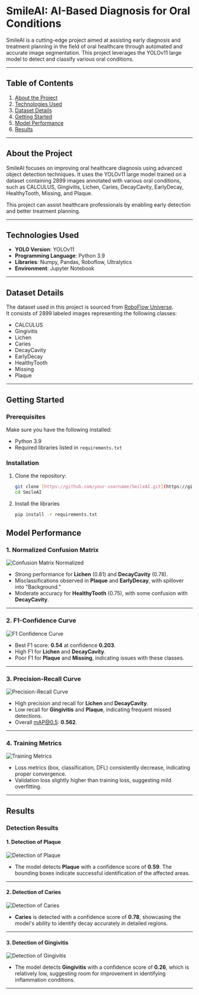 # SmileAI: AI-Based Diagnosis for Oral Conditions

SmileAI is a cutting-edge project aimed at assisting early diagnosis and treatment planning in the field of oral healthcare through automated and accurate image segmentation. This project leverages the YOLOv11 large model to detect and classify various oral conditions.

---

## Table of Contents
1. [About the Project](#about-the-project)
2. [Technologies Used](#technologies-used)
3. [Dataset Details](#dataset-details)
4. [Getting Started](#getting-started)
5. [Model Performance](#model-performance)
6. [Results](#results)

---

## About the Project

SmileAI focuses on improving oral healthcare diagnosis using advanced object detection techniques. It uses the YOLOv11 large model trained on a dataset containing 2899 images annotated with various oral conditions, such as CALCULUS, Gingivitis, Lichen, Caries, DecayCavity, EarlyDecay, HealthyTooth, Missing, and Plaque.

This project can assist healthcare professionals by enabling early detection and better treatment planning.

---

## Technologies Used

- **YOLO Version**: YOLOv11
- **Programming Language**: Python 3.9
- **Libraries**: Numpy, Pandas, Roboflow, Ultralytics
- **Environment**: Jupyter Notebook

---

## Dataset Details

The dataset used in this project is sourced from [RoboFlow Universe](https://universe.roboflow.com/detection12/dent_final2).  
It consists of 2899 labeled images representing the following classes:
- CALCULUS
- Gingivitis
- Lichen
- Caries
- DecayCavity
- EarlyDecay
- HealthyTooth
- Missing
- Plaque

---

## Getting Started

### Prerequisites
Make sure you have the following installed:
- Python 3.9
- Required libraries listed in `requirements.txt`

### Installation
1. Clone the repository:
   ```bash
   git clone [https://github.com/your-username/SmileAI.git](https://github.com/tech-aakash/SmileAI-AI-Based-Diagnosis-for-Oral-Conditions.git)
   cd SmileAI
2. Install the libraries
   ```bash
   pip install -r requirements.txt

## Model Performance
### 1. Normalized Confusion Matrix
![Confusion Matrix Normalized](model_performance/confusion_matrix_normalized.png)

- Strong performance for **Lichen** (0.81) and **DecayCavity** (0.78).
- Misclassifications observed in **Plaque** and **EarlyDecay**, with spillover into "Background."
- Moderate accuracy for **HealthyTooth** (0.75), with some confusion with **DecayCavity**.

---

### 2. F1-Confidence Curve
![F1 Confidence Curve](model_performance/F1_curve.png)

- Best F1 score: **0.54** at confidence **0.203**.
- High F1 for **Lichen** and **DecayCavity**.
- Poor F1 for **Plaque** and **Missing**, indicating issues with these classes.

---

### 3. Precision-Recall Curve
![Precision-Recall Curve](model_performance/PR_curve.png)

- High precision and recall for **Lichen** and **DecayCavity**.
- Low recall for **Gingivitis** and **Plaque**, indicating frequent missed detections.
- Overall mAP@0.5: **0.562**.

---

### 4. Training Metrics
![Training Metrics](model_performance/results.png)

- Loss metrics (box, classification, DFL) consistently decrease, indicating proper convergence.
- Validation loss slightly higher than training loss, suggesting mild overfitting.

---

## Results

### Detection Results

#### 1. Detection of Plaque
![Detection of Plaque](results/results0.jpg)
- The model detects **Plaque** with a confidence score of **0.59**. The bounding boxes indicate successful identification of the affected areas.

---

#### 2. Detection of Caries
![Detection of Caries](results/results1.jpg)
- **Caries** is detected with a confidence score of **0.78**, showcasing the model's ability to identify decay accurately in detailed regions.

---

#### 3. Detection of Gingivitis
![Detection of Gingivitis](results/results2.jpg)
- The model detects **Gingivitis** with a confidence score of **0.26**, which is relatively low, suggesting room for improvement in identifying inflammation conditions.

---
